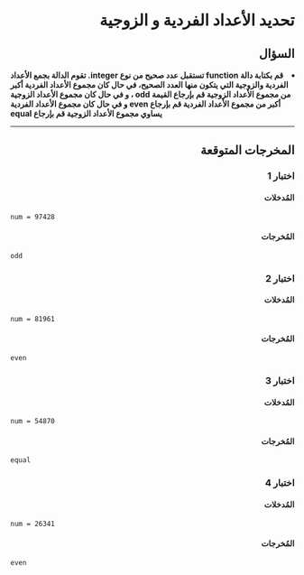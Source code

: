 # <div dir="rtl">تحديد الأعداد الفردية و الزوجية</div>

## <div dir="rtl">السؤال</div>

<li dir="rtl">
<b>
قم بكتابة دالة function تستقبل عدد صحيح من نوع integer. تقوم الدالة بجمع الأعداد الفردية والزوجية التي يتكون منها العدد الصحيح، في حال كان مجموع الأعداد الفردية أكبر من مجموع الأعداد الزوجية قم بإرجاع القيمة odd ، و في حال كان مجموع الأعداد الزوجية أكبر من مجموع الأعداد الفردية قم بإرجاع even و في حال كان مجموع الأعداد الفردية يساوي مجموع الأعداد الزوجية قم بإرجاع equal
</b>
</li>

---

## <div dir="rtl">المخرجات المتوقعة</div>

### <div dir="rtl">اختبار 1</div>

#### <div dir="rtl">المُدخلات</div>

```text
num = 97428
```

#### <div dir="rtl">المُخرجات</div>

```text
odd
```

### <div dir="rtl">اختبار 2</div>

#### <div dir="rtl">المُدخلات</div>

```text
num = 81961
```

#### <div dir="rtl">المُخرجات</div>

```text
even
```

### <div dir="rtl">اختبار 3</div>

#### <div dir="rtl">المُدخلات</div>

```text
num = 54870
```

#### <div dir="rtl">المُخرجات</div>

```text
equal
```

### <div dir="rtl">اختبار 4</div>

#### <div dir="rtl">المُدخلات</div>

```text
num = 26341
```

#### <div dir="rtl">المُخرجات</div>

```text
even
```